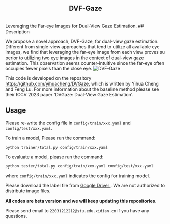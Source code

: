 <div align="center">

<h2> DVF-Gaze  </h2>
<br>
</div>
Leveraging the Far-eye Images for Dual-View Gaze Estimation.
## Description


We propose a novel approach, DVF-Gaze, for dual-view gaze estimation. Different from single-view approaches that tend to utilize all available eye images, we find that leveraging the far-eye image from each view proves su perior to utilizing two eye images in the context of dual-view gaze estimation. This observation seems counter-intuitive since the far-eye often occupies fewer pixels than the close eye.
![DVF-Gaze](images/network.png)

This code is developed on the repository https://github.com/yihuacheng/DVGaze, which is written by Yihua Cheng and Feng Lu. For more information about the baseline method please see their ICCV 2023 paper 'DVGaze: Dual-View Gaze Estimation'.

## Usage
Please re-write the config file in `config/train/xxx.yaml` and `config/test/xxx.yaml`.

To train a model, Please run the command:
```
python trainer/total.py config/train/xxx.yaml
```

To evaluate a model, please run the command:
```
python tester/total.py config/train/xxx.yaml config/test/xxx.yaml
```

where `config/train/xxx.yaml` indicates the config for training model.


Please download the label file from <a href='https://drive.google.com/drive/folders/16yt3xjkQzR_hA5EMFWQhrL-s2f3A3MKb?usp=sharing'> Google Driver </a>. We are not authorized to distribute image files. 

**All codes are beta version and we will keep updating this repositories.**

Please send email to `22031212212@stu.edu.xidian.cn` if you have any questions.
